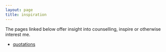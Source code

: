 ```yaml
---
layout: page
title: inspiration
---
```


The pages linked below offer insight into counselling, inspire or otherwise interest me.

<p></p><ul><p></p>

<p></p><li><a href="http://gerald.nz/categories/quotations.html" title="quotations">quotations</a></li><p></p>

<p></p></ul><p></p>
